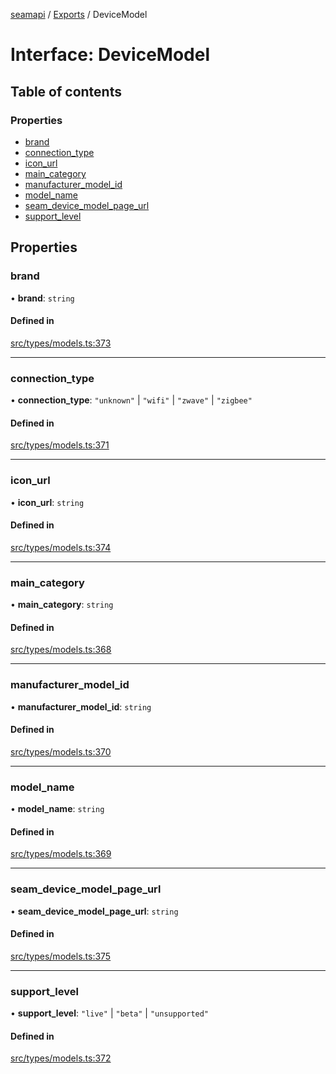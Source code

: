 [seamapi](../README.md) / [Exports](../modules.md) / DeviceModel

# Interface: DeviceModel

## Table of contents

### Properties

- [brand](DeviceModel.md#brand)
- [connection\_type](DeviceModel.md#connection_type)
- [icon\_url](DeviceModel.md#icon_url)
- [main\_category](DeviceModel.md#main_category)
- [manufacturer\_model\_id](DeviceModel.md#manufacturer_model_id)
- [model\_name](DeviceModel.md#model_name)
- [seam\_device\_model\_page\_url](DeviceModel.md#seam_device_model_page_url)
- [support\_level](DeviceModel.md#support_level)

## Properties

### brand

• **brand**: `string`

#### Defined in

[src/types/models.ts:373](https://github.com/seamapi/javascript/blob/main/src/types/models.ts#L373)

___

### connection\_type

• **connection\_type**: ``"unknown"`` \| ``"wifi"`` \| ``"zwave"`` \| ``"zigbee"``

#### Defined in

[src/types/models.ts:371](https://github.com/seamapi/javascript/blob/main/src/types/models.ts#L371)

___

### icon\_url

• **icon\_url**: `string`

#### Defined in

[src/types/models.ts:374](https://github.com/seamapi/javascript/blob/main/src/types/models.ts#L374)

___

### main\_category

• **main\_category**: `string`

#### Defined in

[src/types/models.ts:368](https://github.com/seamapi/javascript/blob/main/src/types/models.ts#L368)

___

### manufacturer\_model\_id

• **manufacturer\_model\_id**: `string`

#### Defined in

[src/types/models.ts:370](https://github.com/seamapi/javascript/blob/main/src/types/models.ts#L370)

___

### model\_name

• **model\_name**: `string`

#### Defined in

[src/types/models.ts:369](https://github.com/seamapi/javascript/blob/main/src/types/models.ts#L369)

___

### seam\_device\_model\_page\_url

• **seam\_device\_model\_page\_url**: `string`

#### Defined in

[src/types/models.ts:375](https://github.com/seamapi/javascript/blob/main/src/types/models.ts#L375)

___

### support\_level

• **support\_level**: ``"live"`` \| ``"beta"`` \| ``"unsupported"``

#### Defined in

[src/types/models.ts:372](https://github.com/seamapi/javascript/blob/main/src/types/models.ts#L372)
